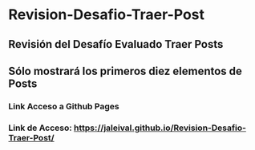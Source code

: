# Revision-Desafio-Traer-Post
## Revisión del Desafío Evaluado Traer Posts
## Sólo mostrará los primeros diez elementos de Posts
### Link Acceso a Github Pages
### Link de Acceso: https://jaleival.github.io/Revision-Desafio-Traer-Post/